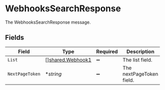 # WebhooksSearchResponse

The WebhooksSearchResponse message.


## Fields

| Field                                                       | Type                                                        | Required                                                    | Description                                                 |
| ----------------------------------------------------------- | ----------------------------------------------------------- | ----------------------------------------------------------- | ----------------------------------------------------------- |
| `List`                                                      | [][shared.Webhook1](../../../pkg/models/shared/webhook1.md) | :heavy_minus_sign:                                          | The list field.                                             |
| `NextPageToken`                                             | **string*                                                   | :heavy_minus_sign:                                          | The nextPageToken field.                                    |